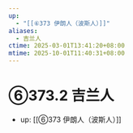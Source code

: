 ```yaml
---
up:
  - "[[⑥373 伊朗人（波斯人）]]"
aliases:
  - 吉兰人
ctime: 2025-03-01T13:41:20+08:00
mtime: 2025-10-01T11:40:31+08:00
---
```


# ⑥373.2 吉兰人

- up: [[⑥373 伊朗人（波斯人）]]
